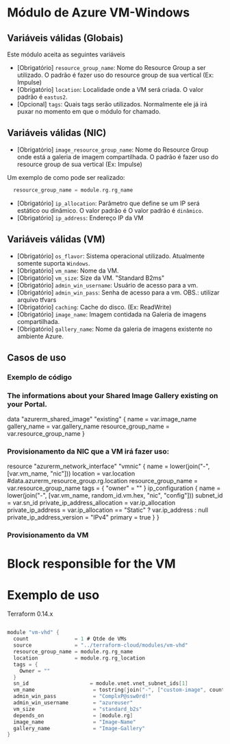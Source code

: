 # Módulo de Azure VM-Windows
## Variáveis válidas (Globais)
Este módulo aceita as seguintes variáveis
* [Obrigatório] `resource_group_name`: Nome do Resource Group a ser utilizado. O padrão é fazer uso do resource group de sua vertical (Ex: Impulse)
* [Obrigatório] `location`: Localidade onde a VM será criada. O valor padrão é `eastus2`.
* [Opcional] `tags`: Quais tags serão utilizados. Normalmente ele já irá puxar no momento em que o módulo for chamado.

## Variáveis válidas (NIC)
* [Obrigatório] `image_resource_group_name`: Nome do Resource Group onde está a galeria de imagem compartilhada. O padrão é fazer uso do resource group de sua vertical (Ex: Impulse)

Um exemplo de como pode ser realizado:
``` Go
  resource_group_name = module.rg.rg_name
```

* [Obrigatório] `ip_allocation`: Parâmetro que define se um IP será estático ou dinâmico. O valor padrão é O valor padrão é `dinâmico`.
* [Obrigatório] `ip_address`: Endereço IP da VM 

## Variáveis válidas (VM)

* [Obrigatório] `os_flavor`: Sistema operacional utilizado. Atualmente somente suporta `Windows`.
* [Obrigatório] `vm_name`: Nome da VM.
* [Obrigatório] `vm_size`: Size da VM. "Standard B2ms"
* [Obrigatório] `admin_win_username`: Usuário de acesso para a vm.
* [Obrigatório] `admin_win_pass`: Senha de acesso para a vm. OBS.: utilizar arquivo tfvars 
* [Obrigatório] `caching`: Cache do disco. (Ex: ReadWrite) 
* [Obrigatório] `image_name`: Imagem contidada na Galeria de imagens compartilhada.
* [Obrigatório] `gallery_name`: Nome da galeria de imagens existente no ambiente Azure. 

## Casos de uso
### Exemplo de código
### The informations about your Shared Image Gallery existing on your Portal.
data "azurerm_shared_image" "existing" {
  name                = var.image_name
  gallery_name        = var.gallery_name
  resource_group_name = var.resource_group_name
}
### Provisionamento da NIC que a VM irá fazer uso:
resource "azurerm_network_interface" "vmnic" {
  name                = lower(join("-", [var.vm_name, "nic"]))
  location            = var.location #data.azurerm_resource_group.rg.location
  resource_group_name = var.resource_group_name
  tags = {
    "owner" = ""
  }
  ip_configuration {
    name                          = lower(join("-", [var.vm_name, random_id.vm.hex, "nic", "config"]))
    subnet_id                     = var.sn_id
    private_ip_address_allocation = var.ip_allocation
    private_ip_address            = var.ip_allocation == "Static" ? var.ip_address : null
    private_ip_address_version    = "IPv4"
    primary                       = true
  }
}
### Provisionamento da VM
# Block responsible for the VM
# Exemplo de uso
Terraform 0.14.x
``` Go

module "vm-vhd" {
  count               = 1 # Qtde de VMs
  source              = "../terraform-cloud/modules/vm-vhd"
  resource_group_name = module.rg.rg_name
  location            = module.rg.rg_location
  tags = {
    Owner = ""
  }
  sn_id                    = module.vnet.vnet_subnet_ids[1]
  vm_name                   = tostring(join("-", ["custom-image", count.index]))       # nome da VM no formato desejado
  admin_win_pass            = "ComplxP@ssw0rd!"
  admin_win_username        = "azureuser"
  vm_size                   = "standard_b2s"
  depends_on                = [module.rg]
  image_name                = "Image-Name"
  gallery_name              = "Image-Gallery"
}